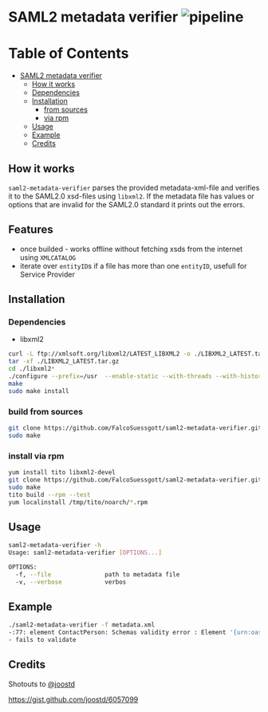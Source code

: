 # SAML2 metadata verifier ![pipeline](https://github.com/FalcoSuessgott/saml2-metadata-verifier/workflows/pipeline/badge.svg)

Table of Contents
=================

   * [SAML2 metadata verifier](#saml2-metadata-verifier)
      * [How it works](#how-it-works)
      * [Dependencies](#dependencies)
      * [Installation](#installation)
         * [from sources](#from-sources)
         * [via rpm](#via-rpm)
      * [Usage](#usage)
      * [Example](#example)
      * [Credits](#credits)


## How it works
`saml2-metadata-verifier` parses the provided metadata-xml-file and verifies it to the SAML2.0 xsd-files using `libxml2`. If the metadata file has values or options that are invalid for the SAML2.0 standard it prints out the errors. 

## Features
* once builded - works offline without fetching xsds from the internet using `XMLCATALOG`
* iterate over `entityID`s if a file has more than one `entityID`, usefull for Service Provider

## Installation
### Dependencies
* libxml2 

```bash
curl -L ftp://xmlsoft.org/libxml2/LATEST_LIBXML2 -o ./LIBXML2_LATEST.tar.gz
tar -xf ./LIBXML2_LATEST.tar.gz
cd ./libxml2*
./configure --prefix=/usr  --enable-static --with-threads --with-history
make
sudo make install
```

### build from sources
```bash
git clone https://github.com/FalcoSuessgott/saml2-metadata-verifier.git
sudo make
```
### install via rpm
```bash
yum install tito libxml2-devel
git clone https://github.com/FalcoSuessgott/saml2-metadata-verifier.git
sudo make
tito build --rpm --test
yum localinstall /tmp/tito/noarch/*.rpm
```

## Usage
```bash
saml2-metadata-verifier -h                             
Usage: saml2-metadata-verifier [OPTIONS...]

OPTIONS:
  -f, --file               path to metadata file
  -v, --verbose            verbos
```

## Example
```bash
./saml2-metadata-verifier -f metadata.xml
-:77: element ContactPerson: Schemas validity error : Element '{urn:oasis:names:tc:SAML:2.0:metadata}ContactPerson', attribute 'contactType': [facet 'enumeration'] The value 'developer' is not an element of the set {'technical', 'support', 'administrative', 'billing', 'other'}.
- fails to validate
```

## Credits
Shotouts to [@joostd](https://gist.github.com/joostd)

https://gist.github.com/joostd/6057099
